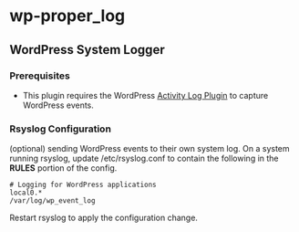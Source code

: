 # wp-proper_log
## WordPress System Logger
### Prerequisites
- This plugin requires the WordPress [Activity Log Plugin](https://wordpress.org/plugins/aryo-activity-log/) to capture WordPress events.
### Rsyslog Configuration
(optional) sending WordPress events to their own system log.
On a system running rsyslog, update /etc/rsyslog.conf to contain the following in the **RULES** portion of the config.
```
# Logging for WordPress applications
local0.*                                                /var/log/wp_event_log
```
Restart rsyslog to apply the configuration change.


